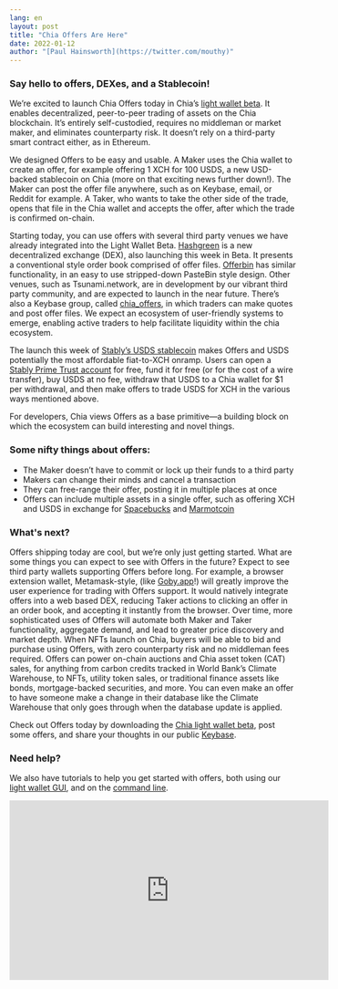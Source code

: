 ```yaml
---
lang: en
layout: post
title: "Chia Offers Are Here"
date: 2022-01-12
author: "[Paul Hainsworth](https://twitter.com/mouthy)"
---
```


### Say hello to offers, DEXes, and a Stablecoin!

We’re excited to launch Chia Offers today in Chia’s [light wallet beta](https://www.chia.net/download/#light-wallet-beta). It enables decentralized, peer-to-peer trading of assets on the Chia blockchain. It’s entirely self-custodied, requires no middleman or market maker, and eliminates counterparty risk. It doesn’t rely on a third-party smart contract either, as in Ethereum.

We designed Offers to be easy and usable. A Maker uses the Chia wallet to create an offer, for example offering 1 XCH for 100 USDS, a new USD-backed stablecoin on Chia (more on that exciting news further down!). The Maker can post the offer file anywhere, such as on Keybase, email, or Reddit for example. A Taker, who wants to take the other side of the trade, opens that file in the Chia wallet and accepts the offer, after which the trade is confirmed on-chain.

Starting today, you can use offers with several third party venues we have already integrated into the Light Wallet Beta. [Hashgreen](https://mainnet.hash.green/) is a new decentralized exchange (DEX), also launching this week in Beta. It presents a conventional style order book comprised of offer files. [Offerbin](https://offerbin.io/) has similar functionality, in an easy to use stripped-down PasteBin style design. Other venues, such as Tsunami.network, are in development by our vibrant third party community, and are expected to launch in the near future. There’s also a Keybase group, called [chia_offers](https://keybase.io/team/chia_offers), in which traders can make quotes and post offer files. We expect an ecosystem of user-friendly systems to emerge, enabling active traders to help facilitate liquidity within the chia ecosystem.

The launch this week of [Stably’s USDS stablecoin](https://www.stably.io/usds/) makes Offers and USDS potentially the most affordable fiat-to-XCH onramp. Users can open a [Stably Prime Trust account](https://prime.stably.io/user/signup) for free, fund it for free (or for the cost of a wire transfer), buy USDS at no fee, withdraw that USDS to a Chia wallet for $1 per withdrawal, and then make offers to trade USDS for XCH in the various ways mentioned above.

For developers, Chia views Offers as a base primitive—a building block on which the ecosystem can build interesting and novel things. 

### Some nifty things about offers: 

- The Maker doesn’t have to commit or lock up their funds to a third party
- Makers can change their minds and cancel a transaction
- They can free-range their offer, posting it in multiple places at once 
- Offers can include multiple assets in a single offer, such as offering XCH and USDS in exchange for [Spacebucks](https://www.spacebuckscoin.com/) and [Marmotcoin](https://twitter.com/marmotcoin)

### What's next?

Offers shipping today are cool, but we’re only just getting started. What are some things you can expect to see with Offers in the future? Expect to see third party wallets supporting Offers before long. For example, a browser extension wallet, Metamask-style, (like [Goby.app](https://www.goby.app/)!) will greatly improve the user experience for trading with Offers support. It would natively integrate offers into a web based DEX, reducing Taker actions to clicking an offer in an order book, and accepting it instantly from the browser. Over time, more sophisticated uses of Offers will automate both Maker and Taker functionality, aggregate demand, and lead to greater price discovery and market depth. When NFTs launch on Chia, buyers will be able to bid and purchase using Offers, with zero counterparty risk and no middleman fees required. Offers can power on-chain auctions and Chia asset token (CAT) sales, for anything from carbon credits tracked in World Bank’s Climate Warehouse, to NFTs, utility token sales, or traditional finance assets like bonds, mortgage-backed securities, and more. You can even make an offer to have someone make a change in their database like the Climate Warehouse that only goes through when the database update is applied.

Check out Offers today by downloading the [Chia light wallet beta](https://www.chia.net/download/#light-wallet-beta), post some offers, and share your thoughts in our public [Keybase](https://keybase.io/team/chia_network.public). 

### Need help?

We also have tutorials to help you get started with offers, both using our [light wallet GUI](https://chialisp.com/docs/tutorials/offers_gui_tutorial), and on the [command line](https://chialisp.com/docs/tutorials/offers_cli_tutorial).

<iframe width="560" height="315" src="https://www.youtube.com/embed/Z2FoZSNtttM" title="YouTube video player" frameborder="0" allow="accelerometer; autoplay; clipboard-write; encrypted-media; gyroscope; picture-in-picture" allowfullscreen></iframe>
